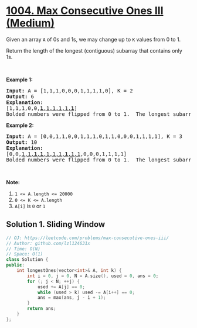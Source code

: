 # [1004. Max Consecutive Ones III (Medium)](https://leetcode.com/problems/max-consecutive-ones-iii/)

<p>Given an array <code>A</code>&nbsp;of 0s and 1s, we may change up to <code>K</code>&nbsp;values from 0 to 1.</p>

<p>Return the length of the longest (contiguous) subarray that contains only 1s.&nbsp;</p>

<p>&nbsp;</p>

<div>
<p><strong>Example 1:</strong></p>

<pre><strong>Input: </strong>A = <span id="example-input-1-1">[1,1,1,0,0,0,1,1,1,1,0]</span>, K = <span id="example-input-1-2">2</span>
<strong>Output: </strong><span id="example-output-1">6</span>
<strong>Explanation: </strong>
[1,1,1,0,0,<u><strong>1</strong>,1,1,1,1,<strong>1</strong></u>]
Bolded numbers were flipped from 0 to 1.  The longest subarray is underlined.</pre>

<div>
<p><strong>Example 2:</strong></p>

<pre><strong>Input: </strong>A = <span id="example-input-2-1">[0,0,1,1,0,0,1,1,1,0,1,1,0,0,0,1,1,1,1]</span>, K = <span id="example-input-2-2">3</span>
<strong>Output: </strong><span id="example-output-2">10</span>
<strong>Explanation: </strong>
[0,0,<u>1,1,<b>1</b>,<strong>1</strong>,1,1,1,<strong>1</strong>,1,1</u>,0,0,0,1,1,1,1]
Bolded numbers were flipped from 0 to 1.  The longest subarray is underlined.
</pre>

<p>&nbsp;</p>

<p><strong><span>Note:</span></strong></p>

<ol>
	<li><code>1 &lt;= A.length &lt;= 20000</code></li>
	<li><code>0 &lt;= K &lt;= A.length</code></li>
	<li><code>A[i]</code> is <code>0</code> or <code>1</code>&nbsp;</li>
</ol>
</div>
</div>


## Solution 1. Sliding Window

```cpp
// OJ: https://leetcode.com/problems/max-consecutive-ones-iii/
// Author: github.com/lzl124631x
// Time: O(N)
// Space: O(1)
class Solution {
public:
    int longestOnes(vector<int>& A, int k) {
        int i = 0, j = 0, N = A.size(), used = 0, ans = 0;
        for (; j < N; ++j) {
            used += A[j] == 0;
            while (used > k) used -= A[i++] == 0;
            ans = max(ans, j - i + 1);
        }
        return ans;
    }
};
```